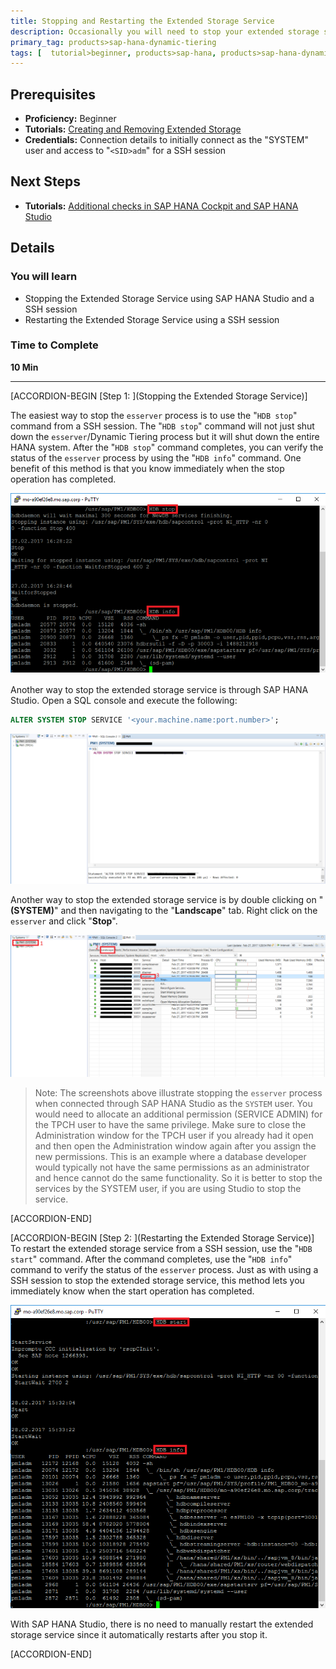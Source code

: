 ```yaml
---
title: Stopping and Restarting the Extended Storage Service
description: Occasionally you will need to stop your extended storage service. One case where this will be required is when you change a configuration parameter, you will need to manually stop the service and then do a restart, in order for the change to take place.
primary_tag: products>sap-hana-dynamic-tiering
tags: [  tutorial>beginner, products>sap-hana, products>sap-hana-dynamic-tiering, products>sap-hana-studio, topic>big-data, topic>sql ]
---
```


## Prerequisites  
 - **Proficiency:** Beginner
 - **Tutorials:** [Creating and Removing Extended Storage](https://developers.sap.com/tutorials/dt-monitoring-hana-part2.html)
 - **Credentials:** Connection details to initially connect as the "SYSTEM" user and access to "`<SID>adm`" for a SSH session

## Next Steps
 - **Tutorials:** [Additional checks in SAP HANA Cockpit and SAP HANA Studio](https://developers.sap.com/tutorials/dt-monitoring-hana-part4.html)

## Details
### You will learn  
 - Stopping the Extended Storage Service using SAP HANA Studio and a SSH session
 - Restarting the Extended Storage Service using a SSH session

### Time to Complete
**10 Min**

---

[ACCORDION-BEGIN [Step 1: ](Stopping the Extended Storage Service)]

The easiest way to stop the `esserver` process is to use the "`HDB stop`" command from a SSH session. The "`HDB stop`" command will not just shut down the `esserver`/Dynamic Tiering process but it will shut down the entire HANA system. After the "`HDB stop`" command completes, you can verify the status of the `esserver` process by using the "`HDB info`" command. One benefit of this method is that you know immediately when the stop operation has completed.

![Stopping Extended Storage Service](stopping-es-ssh.png)

Another way to stop the extended storage service is through SAP HANA Studio. Open a SQL console and execute the following:

```sql
ALTER SYSTEM STOP SERVICE '<your.machine.name:port.number>';
```

![Stopping Extended Storage Service](stop-es-studio.png)

Another way to stop the extended storage service is by double clicking on "**<SID>(SYSTEM)**" and then navigating to the "**Landscape**" tab. Right click on the `esserver` and click "**Stop**".

![Stopping Extended Storage Service](stop-es-studio2.png)

> Note: The screenshots above illustrate stopping the `esserver` process when connected through SAP HANA Studio as the `SYSTEM` user. You would need to allocate an additional permission (SERVICE ADMIN) for the TPCH user to have the same privilege. Make sure to close the Administration window for the TPCH user if you already had it open and then open the Administration window again after you assign the new permissions. This is an example where a database developer would typically not have the same permissions as an administrator and hence cannot do the same functionality. So it is better to stop the services by the SYSTEM user, if you are using Studio to stop the service.


[ACCORDION-END]

[ACCORDION-BEGIN [Step 2: ](Restarting the Extended Storage Service)]
To restart the extended storage service from a SSH session, use the "`HDB start`" command. After the command completes, use the "`HDB info`" command to verify the status of the `esserver` process. Just as with using a SSH session to stop the extended storage service, this method lets you immediately know when the start operation has completed.

![Restarting Extended Storage Service](restarting-es-ssh.png)

With SAP HANA Studio, there is no need to manually restart the extended storage service since it automatically restarts after you stop it.


[ACCORDION-END]

